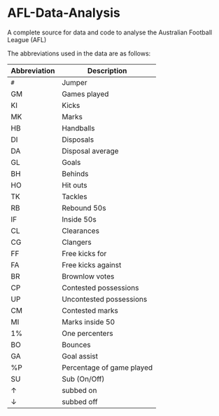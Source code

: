 # AFL-Data-Analysis
A complete source for data and code to analyse the Australian Football League (AFL)

The abbreviations used in the data are as follows:

| Abbreviation | Description            |
| ------------ | ---------------------- |
| `#`          | Jumper                 |
| GM           | Games played           |
| KI           | Kicks                  |
| MK           | Marks                  |
| HB           | Handballs              |
| DI           | Disposals              |
| DA           | Disposal average       |
| GL           | Goals                  |
| BH           | Behinds                |
| HO           | Hit outs               |
| TK           | Tackles                |
| RB           | Rebound 50s            |
| IF           | Inside 50s             |
| CL           | Clearances             |
| CG           | Clangers               |
| FF           | Free kicks for         |
| FA           | Free kicks against     |
| BR           | Brownlow votes         |
| CP           | Contested possessions  |
| UP           | Uncontested possessions|
| CM           | Contested marks        |
| MI           | Marks inside 50        |
| 1%           | One percenters         |
| BO           | Bounces                |
| GA           | Goal assist            |
| %P           | Percentage of game played |
| SU           | Sub (On/Off)           |
| ↑            | subbed on              |
| ↓            | subbed off             |